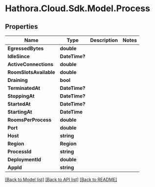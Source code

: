 # Hathora.Cloud.Sdk.Model.Process

## Properties

Name | Type | Description | Notes
------------ | ------------- | ------------- | -------------
**EgressedBytes** | **double** |  | 
**IdleSince** | **DateTime?** |  | 
**ActiveConnections** | **double** |  | 
**RoomSlotsAvailable** | **double** |  | 
**Draining** | **bool** |  | 
**TerminatedAt** | **DateTime?** |  | 
**StoppingAt** | **DateTime?** |  | 
**StartedAt** | **DateTime?** |  | 
**StartingAt** | **DateTime** |  | 
**RoomsPerProcess** | **double** |  | 
**Port** | **double** |  | 
**Host** | **string** |  | 
**Region** | **Region** |  | 
**ProcessId** | **string** |  | 
**DeploymentId** | **double** |  | 
**AppId** | **string** |  | 

[[Back to Model list]](../README.md#documentation-for-models) [[Back to API list]](../README.md#documentation-for-api-endpoints) [[Back to README]](../README.md)

